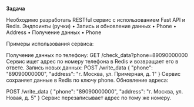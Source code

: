 **Задача**

Необходимо разработать RESTful сервис с использованием Fast API и Redis.
Эндпоинты  (ручки)
•   	Запись и обновление данных
•   	Phone
•   	Address
•   	Получение данных
•   	Phone

Примеры использования сервиса: 

Получение данных по телефону:
GET /check_data?phone=89090000000
Сервис ищет адрес по номеру телефона в Redis и возвращает его в ответе.
Запись новых данных:
POST /write_data
{
  "phone": "89090000000",
  "address": "г. Москва, ул. Примерная, д. 1"
}
Сервис сохраняет данные в Redis по ключу phone.
Обновление адреса:

POST /write_data
{
  "phone": "89090000000",
  "address": "г. Москва, ул. Новая, д. 5"
}
Сервис перезаписывает адрес по тому же номеру.
